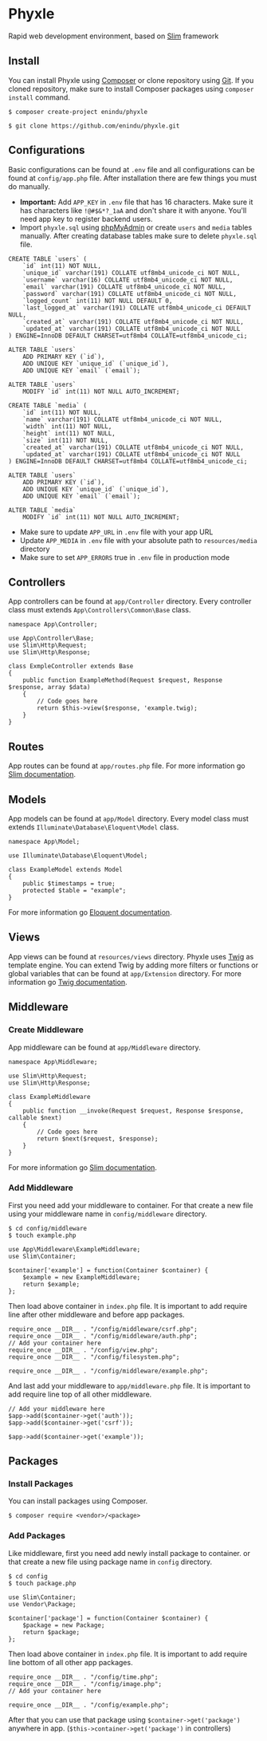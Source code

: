 # Phyxle
Rapid web development environment, based on [Slim](https://www.slimframework.com) framework

## Install
You can install Phyxle using [Composer](https://getcomposer.org) or clone repository using [Git](https://git-scm.com). If you cloned repository, make sure to install Composer packages using `composer install` command.
```
$ composer create-project enindu/phyxle
```
```
$ git clone https://github.com/enindu/phyxle.git
```

## Configurations
Basic configurations can be found at `.env` file and all configurations can be found at `config/app.php` file. After installation there are few things you must do manually.
- **Important:** Add `APP_KEY` in `.env` file that has 16 characters. Make sure it has characters like `!@#$&*?_1aA` and don't share it with anyone. You'll need app key to register backend users.
- Import `phyxle.sql` using [phpMyAdmin](https://www.phpmyadmin.net) or create `users` and `media` tables manually. After creating database tables make sure to delete `phyxle.sql` file.
```
CREATE TABLE `users` (
    `id` int(11) NOT NULL,
    `unique_id` varchar(191) COLLATE utf8mb4_unicode_ci NOT NULL,
    `username` varchar(16) COLLATE utf8mb4_unicode_ci NOT NULL,
    `email` varchar(191) COLLATE utf8mb4_unicode_ci NOT NULL,
    `password` varchar(191) COLLATE utf8mb4_unicode_ci NOT NULL,
    `logged_count` int(11) NOT NULL DEFAULT 0,
    `last_logged_at` varchar(191) COLLATE utf8mb4_unicode_ci DEFAULT NULL,
    `created_at` varchar(191) COLLATE utf8mb4_unicode_ci NOT NULL,
    `updated_at` varchar(191) COLLATE utf8mb4_unicode_ci NOT NULL
) ENGINE=InnoDB DEFAULT CHARSET=utf8mb4 COLLATE=utf8mb4_unicode_ci;

ALTER TABLE `users`
    ADD PRIMARY KEY (`id`),
    ADD UNIQUE KEY `unique_id` (`unique_id`),
    ADD UNIQUE KEY `email` (`email`);

ALTER TABLE `users`
    MODIFY `id` int(11) NOT NULL AUTO_INCREMENT;
```
```
CREATE TABLE `media` (
    `id` int(11) NOT NULL,
    `name` varchar(191) COLLATE utf8mb4_unicode_ci NOT NULL,
    `width` int(11) NOT NULL,
    `height` int(11) NOT NULL,
    `size` int(11) NOT NULL,
    `created_at` varchar(191) COLLATE utf8mb4_unicode_ci NOT NULL,
    `updated_at` varchar(191) COLLATE utf8mb4_unicode_ci NOT NULL
) ENGINE=InnoDB DEFAULT CHARSET=utf8mb4 COLLATE=utf8mb4_unicode_ci;

ALTER TABLE `users`
    ADD PRIMARY KEY (`id`),
    ADD UNIQUE KEY `unique_id` (`unique_id`),
    ADD UNIQUE KEY `email` (`email`);

ALTER TABLE `media`
    MODIFY `id` int(11) NOT NULL AUTO_INCREMENT;
```
- Make sure to update `APP_URL` in `.env` file with your app URL
- Update `APP_MEDIA` in `.env` file with your absolute path to `resources/media` directory
- Make sure to set `APP_ERRORS` true in `.env` file in production mode

## Controllers
App controllers can be found at `app/Controller` directory. Every controller class must extends `App\Controllers\Common\Base` class.
```
namespace App\Controller;

use App\Controller\Base;
use Slim\Http\Request;
use Slim\Http\Response;

class ExmpleController extends Base
{
    public function ExampleMethod(Request $request, Response $response, array $data)
    {
        // Code goes here
        return $this->view($response, 'example.twig);
    }
}
```

## Routes
App routes can be found at `app/routes.php` file. For more information go [Slim documentation](https://www.slimframework.com/docs/v3/objects/router.html).

## Models
App models can be found at `app/Model` directory. Every model class must extends `Illuminate\Database\Eloquent\Model` class.
```
namespace App\Model;

use Illuminate\Database\Eloquent\Model;

class ExampleModel extends Model
{
    public $timestamps = true;
    protected $table = "example";
}
```
For more information go [Eloquent documentation](https://laravel.com/docs/5.7/eloquent).

## Views
App views can be found at `resources/views` directory. Phyxle uses [Twig](https://twig.symfony.com) as template engine. You can extend Twig by adding more filters or functions or global variables that can be found at `app/Extension` directory. For more information go [Twig documentation](https://twig.symfony.com/doc/2.x/).

## Middleware
### Create Middleware
App middleware can be found at `app/Middleware` directory.
```
namespace App\Middleware;

use Slim\Http\Request;
use Slim\Http\Response;

class ExampleMiddleware
{
    public function __invoke(Request $request, Response $response, callable $next)
    {
        // Code goes here
        return $next($request, $response);
    }
}
```
For more information go [Slim documentation](https://www.slimframework.com/docs/v3/concepts/middleware.html).

### Add Middleware
First you need add your middleware to container. For that create a new file using your middleware name in `config/middleware` directory.
```
$ cd config/middleware
$ touch example.php
```
```
use App\Middleware\ExampleMiddleware;
use Slim\Container;

$container['example'] = function(Container $container) {
    $example = new ExampleMiddleware;
    return $example;
};
```
Then load above container in `index.php` file. It is important to add require line after other middleware and before app packages.
```
require_once __DIR__ . "/config/middleware/csrf.php";
require_once __DIR__ . "/config/middleware/auth.php";
// Add your container here
require_once __DIR__ . "/config/view.php";
require_once __DIR__ . "/config/filesystem.php";
```
```
require_once __DIR__ . "/config/middleware/example.php";
```
And last add your middleware to `app/middleware.php` file. It is important to add require line top of all other middleware.
```
// Add your middleware here
$app->add($container->get('auth'));
$app->add($container->get('csrf'));
```
```
$app->add($container->get('example'));
```

## Packages
### Install Packages
You can install packages using Composer.
```
$ composer require <vendor>/<package>
```

### Add Packages
Like middleware, first you need add newly install package to container. or that create a new file using package name in `config` directory.
```
$ cd config
$ touch package.php
```
```
use Slim\Container;
use Vendor\Package;

$container['package'] = function(Container $container) {
    $package = new Package;
    return $package;
};
```
Then load above container in `index.php` file. It is important to add require line bottom of all other app packages.
```
require_once __DIR__ . "/config/time.php";
require_once __DIR__ . "/config/image.php";
// Add your container here
```
```
require_once __DIR__ . "/config/example.php";
```
After that you can use that package using `$container->get('package')` anywhere in app. (`$this->container->get('package')` in controllers)
